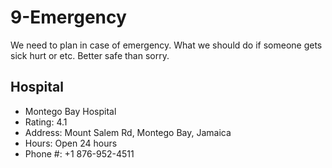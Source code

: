 # 9-Emergency
We need to plan in case of emergency. What we should do if someone gets sick hurt or etc. Better safe than sorry.

## Hospital
* Montego Bay Hospital
* Rating: 4.1
* Address: Mount Salem Rd, Montego Bay, Jamaica
* Hours: Open 24 hours
* Phone #: +1 876-952-4511
